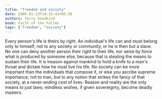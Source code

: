 ```yaml
---
title: "freedom and society"
date: 2006-01-23T14:15:43+05:30
authors: Terry Goodkind
book: Faith of the Fallen
tags: ["freedom", "society"]
---
```

Every person's life is theirs by right. An individual's life can and must belong only to himself, not to any society or community, or he is then but a slave. No one can deny another person their right to their life, nor seize by force what is produced by someone else, because that is stealing the means to sustain their life. It is treason against mankind to hold a knife to a man's throat and dictate how he must live his life. No society can be more important than the individuals that compose it, or else you ascribe supreme importance, not to man, but to any notion that strikes the fancy of that society, at a never-ending cost of lives. Reason and reality are the only means to just laws; mindless wishes, if given sovereignty, become deadly masters.
